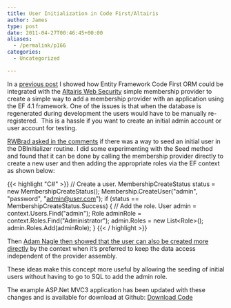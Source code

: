 ```yaml
---
title: User Initialization in Code First/Altairis
author: James
type: post
date: 2011-04-27T00:46:45+00:00
aliases:
  - /permalink/p166
categories:
  - Uncategorized

---
```

In a [previous post](/p120) I showed how Entity Framework Code First ORM could be integrated with the [Altairis Web Security](http://altairiswebsecurity.codeplex.com/) simple membership provider to create a simple way to add a membership provider with an application using the EF 4.1 framework. One of the issues is that when the database is regenerated during development the users would have to be manually re-registered.&#160; This is a hassle if you want to create an initial admin account or user account for testing.

[RWBrad asked in the comments](/p120#rwbrad) if there was a way to seed an initial user in the DBInitializer routine. I did some experimenting with the Seed method and found that it can be done by calling the membership provider directly to create a new user and then adding the appropriate roles via the EF context as shown below:

{{< highlight "C#" >}}
// Create a user.
MembershipCreateStatus status = new MembershipCreateStatus();
Membership.CreateUser("admin", "password", "admin@user.com");
if (status == MembershipCreateStatus.Success) {
    // Add the role.
    User admin = context.Users.Find("admin");
    Role adminRole = context.Roles.Find("Administrator");
    admin.Roles = new List&lt;Role&gt;();
    admin.Roles.Add(adminRole);
}
{{< / highlight >}}

Then [Adam Nagle then showed that the user can also be created more directly](/p120#nagle) by the context when it’s preferred to keep the data access independent of the provider assembly.

These ideas make this concept more useful by allowing the seeding of initial users without having to go to SQL to add the admin role.

The example ASP.Net MVC3 application has been updated with these changes and is available for download at Github: [Download Code][1]

 [1]: https://github.com/turnkey-commerce/CodeFirstAltairis
